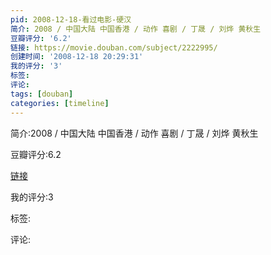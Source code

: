 ```yaml
---
pid: 2008-12-18-看过电影-硬汉
简介: 2008 / 中国大陆 中国香港 / 动作 喜剧 / 丁晟 / 刘烨 黄秋生
豆瓣评分: '6.2'
链接: https://movie.douban.com/subject/2222995/
创建时间: '2008-12-18 20:29:31'
我的评分: '3'
标签:
评论:
tags: [douban]
categories: [timeline]
---
```

简介:2008 / 中国大陆 中国香港 / 动作 喜剧 / 丁晟 / 刘烨 黄秋生

豆瓣评分:6.2

[链接](https://movie.douban.com/subject/2222995/)

我的评分:3

标签:

评论:

